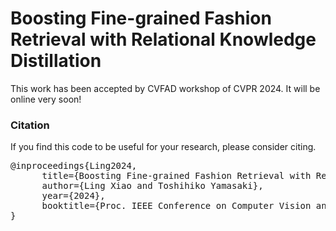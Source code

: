 # Boosting Fine-grained Fashion Retrieval with Relational Knowledge Distillation
This work has been accepted by CVFAD workshop of CVPR 2024. It will be online very soon!



### Citation
If you find this code to be useful for your research, please consider citing.
<pre>
@inproceedings{Ling2024,
      title={Boosting Fine-grained Fashion Retrieval with Relational Knowledge Distillation}, 
      author={Ling Xiao and Toshihiko Yamasaki},
      year={2024},
      booktitle={Proc. IEEE Conference on Computer Vision and Pattern Recognition (CVPR)},
}</pre>






